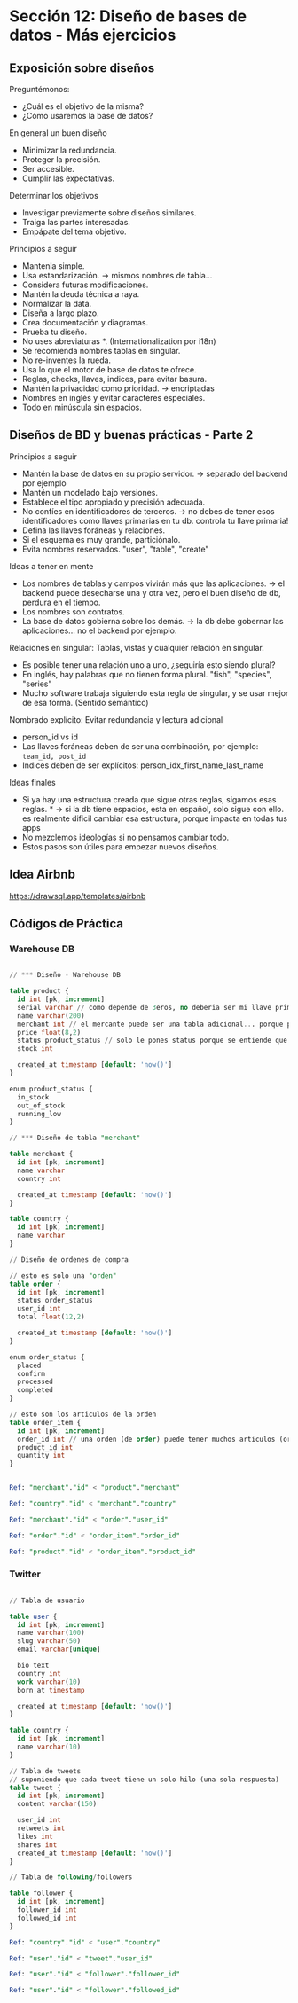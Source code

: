 # Sección 12: Diseño de bases de datos - Más ejercicios

## Exposición sobre diseños

Preguntémonos:

-   ¿Cuál es el objetivo de la misma?
-   ¿Cómo usaremos la base de datos?

En general un buen diseño

-   Minimizar la redundancia.
-   Proteger la precisión.
-   Ser accesible.
-   Cumplir las expectativas.

Determinar los objetivos

-   Investigar previamente sobre diseños similares.
-   Traiga las partes interesadas.
-   Empápate del tema objetivo.

Principios a seguir

-   Mantenla simple.
-   Usa estandarización. -> mismos nombres de tabla...
-   Considera futuras modificaciones.
-   Mantén la deuda técnica a raya.
-   Normalizar la data.
-   Diseña a largo plazo.
-   Crea documentación y diagramas.
-   Prueba tu diseño.
-   No uses abreviaturas \*. (Internationalization por i18n)
-   Se recomienda nombres tablas en singular.
-   No re-inventes la rueda.
-   Usa lo que el motor de base de datos te ofrece.
-   Reglas, checks, llaves, indices, para evitar basura.
-   Mantén la privacidad como prioridad. -> encriptadas
-   Nombres en inglés y evitar caracteres especiales.
-   Todo en minúscula sin espacios.

## Diseños de BD y buenas prácticas - Parte 2

Principios a seguir

-   Mantén la base de datos en su propio servidor. -> separado del backend por ejemplo
-   Mantén un modelado bajo versiones.
-   Establece el tipo apropiado y precisión adecuada.
-   No confíes en identificadores de terceros. -> no debes de tener esos identificadores como llaves primarias en tu db. controla tu llave primaria!
-   Defina las llaves foráneas y relaciones.
-   Si el esquema es muy grande, particiónalo.
-   Evita nombres reservados. "user", "table", "create"

Ideas a tener en mente

-   Los nombres de tablas y campos vivirán más que las aplicaciones. -> el backend puede desecharse una y otra vez, pero el buen diseño de db, perdura en el tiempo.
-   Los nombres son contratos.
-   La base de datos gobierna sobre los demás. -> la db debe gobernar las aplicaciones... no el backend por ejemplo.

Relaciones en singular: Tablas, vistas y cualquier relación en singular.

-   Es posible tener una relación uno a uno, ¿seguiría esto siendo plural?
-   En inglés, hay palabras que no tienen forma plural. "fish", "species", "series"
-   Mucho software trabaja siguiendo esta regla de singular, y se usar mejor de esa forma. (Sentido semántico)

Nombrado explícito: Evitar redundancia y lectura adicional

-   person_id vs id
-   Las llaves foráneas deben de ser una combinación, por ejemplo: `team_id, post_id`
-   Indices deben de ser explícitos: person_idx_first_name_last_name

Ideas finales

-   Si ya hay una estructura creada que sigue otras reglas, sigamos esas reglas. \* -> si la db tiene espacios, esta en español, solo sigue con ello. es realmente dificil cambiar esa estructura, porque impacta en todas tus apps
-   No mezclemos ideologías si no pensamos cambiar todo.
-   Estos pasos son útiles para empezar nuevos diseños.

## Idea Airbnb

https://drawsql.app/templates/airbnb

## Códigos de Práctica

### Warehouse DB

```SQL

// *** Diseño - Warehouse DB

table product {
  id int [pk, increment]
  serial varchar // como depende de 3eros, no deberia ser mi llave primaria
  name varchar(200)
  merchant int // el mercante puede ser una tabla adicional... porque puede haber varios que tengan productos
  price float(8,2)
  status product_status // solo le pones status porque se entiende que pertenece a mi tabla product, dado que estamos en ella
  stock int

  created_at timestamp [default: 'now()']
}

enum product_status {
  in_stock
  out_of_stock
  running_low
}

// *** Diseño de tabla "merchant"

table merchant {
  id int [pk, increment]
  name varchar
  country int

  created_at timestamp [default: 'now()']
}

table country {
  id int [pk, increment]
  name varchar
}

// Diseño de ordenes de compra

// esto es solo una "orden"
table order {
  id int [pk, increment]
  status order_status
  user_id int
  total float(12,2)

  created_at timestamp [default: 'now()']
}

enum order_status {
  placed
  confirm
  processed
  completed
}

// esto son los articulos de la orden
table order_item {
  id int [pk, increment]
  order_id int // una orden (de order) puede tener muchos articulos (order_item)
  product_id int
  quantity int
}


Ref: "merchant"."id" < "product"."merchant"

Ref: "country"."id" < "merchant"."country"

Ref: "merchant"."id" < "order"."user_id"

Ref: "order"."id" < "order_item"."order_id"

Ref: "product"."id" < "order_item"."product_id"

```

### Twitter

```SQL

// Tabla de usuario

table user {
  id int [pk, increment]
  name varchar(100)
  slug varchar(50)
  email varchar[unique]

  bio text
  country int
  work varchar(10)
  born_at timestamp

  created_at timestamp [default: 'now()']
}

table country {
  id int [pk, increment]
  name varchar(10)
}

// Tabla de tweets
// suponiendo que cada tweet tiene un solo hilo (una sola respuesta)
table tweet {
  id int [pk, increment]
  content varchar(150)

  user_id int
  retweets int
  likes int
  shares int
  created_at timestamp [default: 'now()']
}

// Tabla de following/followers

table follower {
  id int [pk, increment]
  follower_id int
  followed_id int
}

Ref: "country"."id" < "user"."country"

Ref: "user"."id" < "tweet"."user_id"

Ref: "user"."id" < "follower"."follower_id"

Ref: "user"."id" < "follower"."followed_id"

```
